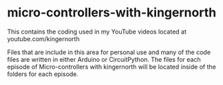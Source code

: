 # micro-controllers-with-kingernorth
This contains the coding used in my YouTube videos located at youtube.com/kingernorth

Files that are include in this area for personal use and many of the code files are written in either Arduino or CircuitPython.
The files for each episode of Micro-controllers with kingernorth will be located inside of the folders for each episode.
